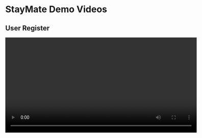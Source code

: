 # StayMate Demo Videos

## User Register
<video src="stayMate_register.mp4" controls width="600"></video>
